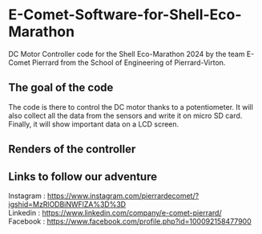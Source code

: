 # E-Comet-Software-for-Shell-Eco-Marathon
DC Motor Controller code for the Shell Eco-Marathon 2024 by the team E-Comet Pierrard from the School of Engineering of Pierrard-Virton.

## The goal of the code

The code is there to control the DC motor thanks to a potentiometer. It will also collect all the data from the sensors and write it on micro SD card. Finally, it will show important data on a LCD screen.

## Renders of the controller

## Links to follow our adventure
Instagram : https://www.instagram.com/pierrardecomet/?igshid=MzRlODBiNWFlZA%3D%3D  
Linkedin : https://www.linkedin.com/company/e-comet-pierrard/  
Facebook : https://www.facebook.com/profile.php?id=100092158477900
